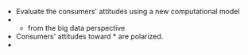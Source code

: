 * Evaluate the consumers' attitudes using a new computational model
* * from the big data perspective
* Consumers' attitudes toward * are polarized.
* 